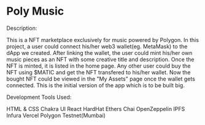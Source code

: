 # Poly Music

Description:

This is a NFT marketplace exclusively for music powered by Polygon. In this project, a user could connect his/her web3 wallet(eg. MetaMask) to the dApp we created. After linking the wallet, the user could mint his/her own music pieces as an NFT with some creative title and description. Once the NFT is minted, it is listed in the home page. Any other user could buy the NFT using $MATIC and get the NFT transfered to his/her wallet. Now the bought NFT could be viewed in the "My Assets" page once the wallet gets connected. This is the initial version of the app which is to be built big.   

Development Tools Used:

HTML & CSS
Chakra UI
React
HardHat
Ethers
Chai
OpenZeppelin
IPFS
Infura
Vercel
Polygon Testnet(Mumbai)
